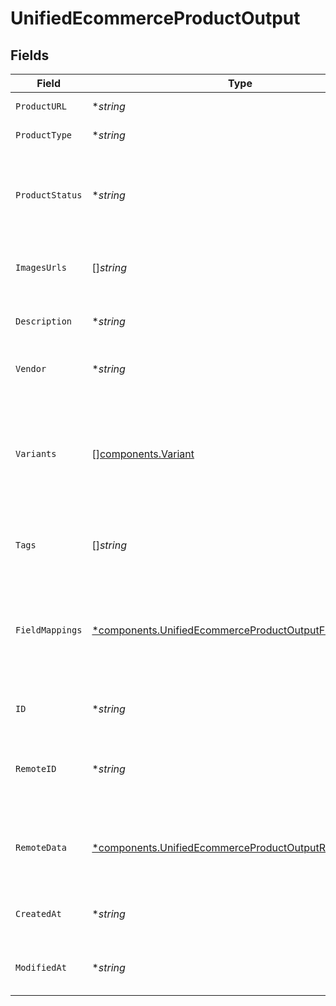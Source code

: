 # UnifiedEcommerceProductOutput


## Fields

| Field                                                                                                                           | Type                                                                                                                            | Required                                                                                                                        | Description                                                                                                                     | Example                                                                                                                         |
| ------------------------------------------------------------------------------------------------------------------------------- | ------------------------------------------------------------------------------------------------------------------------------- | ------------------------------------------------------------------------------------------------------------------------------- | ------------------------------------------------------------------------------------------------------------------------------- | ------------------------------------------------------------------------------------------------------------------------------- |
| `ProductURL`                                                                                                                    | **string*                                                                                                                       | :heavy_minus_sign:                                                                                                              | The URL of the product                                                                                                          | https://product_url/tee                                                                                                         |
| `ProductType`                                                                                                                   | **string*                                                                                                                       | :heavy_minus_sign:                                                                                                              | The type of the product                                                                                                         | teeshirt                                                                                                                        |
| `ProductStatus`                                                                                                                 | **string*                                                                                                                       | :heavy_minus_sign:                                                                                                              | The status of the product. Either ACTIVE, DRAFT OR ARCHIVED.                                                                    | ACTIVE                                                                                                                          |
| `ImagesUrls`                                                                                                                    | []*string*                                                                                                                      | :heavy_minus_sign:                                                                                                              | The URLs of the product images                                                                                                  | [<br/>"https://myproduct/image"<br/>]                                                                                           |
| `Description`                                                                                                                   | **string*                                                                                                                       | :heavy_minus_sign:                                                                                                              | The description of the product                                                                                                  | best tee ever                                                                                                                   |
| `Vendor`                                                                                                                        | **string*                                                                                                                       | :heavy_minus_sign:                                                                                                              | The vendor of the product                                                                                                       | vendor_extern                                                                                                                   |
| `Variants`                                                                                                                      | [][components.Variant](../../models/components/variant.md)                                                                      | :heavy_minus_sign:                                                                                                              | The variants of the product                                                                                                     | [<br/>{<br/>"title": "teeshirt",<br/>"price": 20,<br/>"sku": "3",<br/>"options": null,<br/>"weight": 10,<br/>"inventory_quantity": 100<br/>}<br/>] |
| `Tags`                                                                                                                          | []*string*                                                                                                                      | :heavy_minus_sign:                                                                                                              | The tags associated with the product                                                                                            | [<br/>"tag_1"<br/>]                                                                                                             |
| `FieldMappings`                                                                                                                 | [*components.UnifiedEcommerceProductOutputFieldMappings](../../models/components/unifiedecommerceproductoutputfieldmappings.md) | :heavy_minus_sign:                                                                                                              | The custom field mappings of the object between the remote 3rd party & Panora                                                   | {<br/>"fav_dish": "broccoli",<br/>"fav_color": "red"<br/>}                                                                      |
| `ID`                                                                                                                            | **string*                                                                                                                       | :heavy_minus_sign:                                                                                                              | The UUID of the product                                                                                                         | 801f9ede-c698-4e66-a7fc-48d19eebaa4f                                                                                            |
| `RemoteID`                                                                                                                      | **string*                                                                                                                       | :heavy_minus_sign:                                                                                                              | The remote ID of the product in the context of the 3rd Party                                                                    | id_1                                                                                                                            |
| `RemoteData`                                                                                                                    | [*components.UnifiedEcommerceProductOutputRemoteData](../../models/components/unifiedecommerceproductoutputremotedata.md)       | :heavy_minus_sign:                                                                                                              | The remote data of the customer in the context of the 3rd Party                                                                 | {<br/>"fav_dish": "broccoli",<br/>"fav_color": "red"<br/>}                                                                      |
| `CreatedAt`                                                                                                                     | **string*                                                                                                                       | :heavy_minus_sign:                                                                                                              | The created date of the object                                                                                                  | 2024-10-01T12:00:00Z                                                                                                            |
| `ModifiedAt`                                                                                                                    | **string*                                                                                                                       | :heavy_minus_sign:                                                                                                              | The modified date of the object                                                                                                 | 2024-10-01T12:00:00Z                                                                                                            |